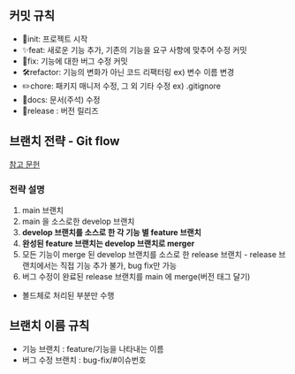 ## 커밋 규칙
- 🎉init: 프로젝트 시작
- ✨feat: 새로운 기능 추가, 기존의 기능을 요구 사항에 맞추어 수정 커밋
- 🐛fix: 기능에 대한 버그 수정 커밋
- 🛠️refactor: 기능의 변화가 아닌 코드 리팩터링 ex) 변수 이름 변경
- ✏️chore: 패키지 매니저 수정, 그 외 기타 수정 ex) .gitignore
- 📄docs: 문서(주석) 수정
- 🥂release : 버전 릴리즈



## 브랜치 전략 - Git flow 

[참고 문헌](https://velog.io/@diduya/git-%ED%9A%A8%EC%9C%A8%EC%A0%81%EC%9D%B8-%ED%98%91%EC%97%85%EC%9D%84-%EC%9C%84%ED%95%9C-Git-Flow-%EC%9D%B4%ED%95%B4%ED%95%98%EA%B8%B0-git-branch-repository)

### 전략 설명
1. main 브랜치
2. main 을 소스로한 develop 브랜치
3. **develop 브랜치를 소스로 한 각 기능 별 feature 브랜치**
4. **완성된 feature 브랜치는 develop 브랜치로 merger**
5. 모든 기능이 merge 된 develop 브랜치를 소스로 한 release 브랜치 - release 브랜치에서는 직접 기능 추가 불가, bug fix만 가능
6. 버그 수정이 완료된 release 브랜치를 main 에 merge(버전 태그 달기)

- 볼드체로 처리된 부분만 수행


## 브랜치 이름 규칙
- 기능 브랜치 : feature/기능을 나타내는 이름
- 버그 수정 브랜치 : bug-fix/#이슈번호
